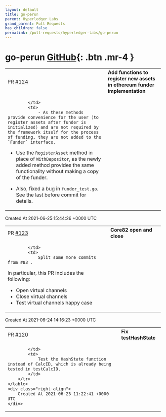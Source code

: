 ```yaml
---
layout: default
title: go-perun
parent: Hyperledger Labs
grand_parent: Pull Requests
has_children: false
permalink: /pull-requests/hyperledger-labs/go-perun
---
```


# go-perun <span class="fs-3 right-align">[GitHub](https://github.com/hyperledger-labs/go-perun){: .btn .mr-4 }</span>


<div>
    <table>
        <tr>
            <td>
                PR <a href="https://github.com/hyperledger-labs/go-perun/pull/124" class=".btn">#124</a>
            </td>
            <td>
                <b>
                    Add functions to register new assets in ethereum funder implementation
                </b>
            </td>
        </tr>
        <tr>
            <td>
                
            </td>
            <td>
                - As these methods provide convenience for the user (to register assets after funder is initialized) and are not required by the framework itself for the process of funding, they are not added to the `Funder` interface.

- Use the `RegisterAsset` method in place of `WithDepositor`, as the newly added method provides the same functionality without making a copy of the funder.

- Also, fixed a bug in `funder_test.go`. See the last before commit for details. 
            </td>
        </tr>
    </table>
    <div class="right-align">
        Created At 2021-06-25 15:44:26 +0000 UTC
    </div>
</div>

<div>
    <table>
        <tr>
            <td>
                PR <a href="https://github.com/hyperledger-labs/go-perun/pull/123" class=".btn">#123</a>
            </td>
            <td>
                <b>
                    Core82 open and close
                </b>
            </td>
        </tr>
        <tr>
            <td>
                
            </td>
            <td>
                Split some more commits from #83 .

In particular, this PR includes the following:

- Open virtual channels
- Close virtual channels
- Test virtual channels happy case
            </td>
        </tr>
    </table>
    <div class="right-align">
        Created At 2021-06-24 14:16:23 +0000 UTC
    </div>
</div>

<div>
    <table>
        <tr>
            <td>
                PR <a href="https://github.com/hyperledger-labs/go-perun/pull/120" class=".btn">#120</a>
            </td>
            <td>
                <b>
                    Fix testHashState
                </b>
            </td>
        </tr>
        <tr>
            <td>
                
            </td>
            <td>
                Test the HashState function instead of CalcID, which is already being tested in testCalcID.
            </td>
        </tr>
    </table>
    <div class="right-align">
        Created At 2021-06-23 11:22:41 +0000 UTC
    </div>
</div>

